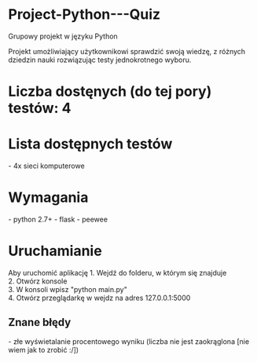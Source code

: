 # Project-Python---Quiz
Grupowy projekt w języku Python

Projekt umożliwiający użytkownikowi sprawdzić swoją wiedzę, z różnych dziedzin nauki rozwiązując testy jednokrotnego wyboru.

<h1>Liczba dostęnych (do tej pory) testów: 4

<h1>Lista dostępnych testów</h1>
- 4x sieci komputerowe

<h1>Wymagania</h1>
- python 2.7+
- flask
- peewee

<h1>Uruchamianie</h1>
Aby uruchomić aplikację
1. Wejdź do folderu, w którym się znajduje <br>
2. Otwórz konsole <br>
3. W konsoli wpisz "python main.py" <br>
4. Otwórz przeglądarkę w wejdz na adres 127.0.0.1:5000

<h2>Znane błędy</h2>
- złe wyświetalanie procentowego wyniku (liczba nie jest zaokrąglona [nie wiem jak to zrobić :/])
